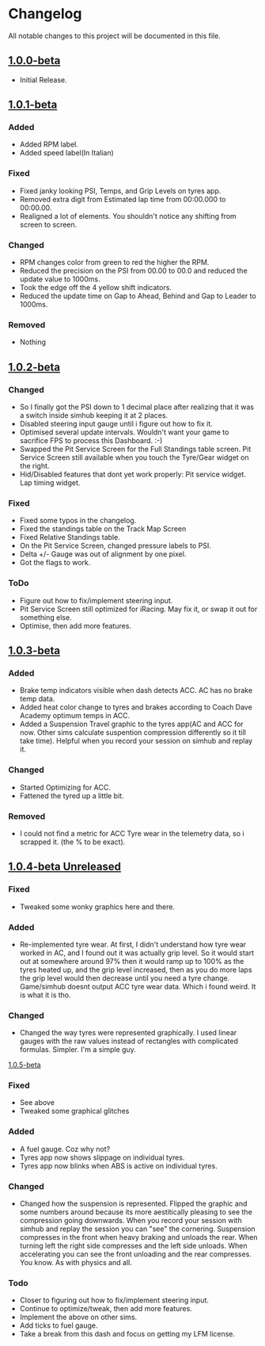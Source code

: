 # Changelog

All notable changes to this project will be documented in this file.

## [1.0.0-beta]

- Initial Release.

## [1.0.1-beta]

### Added

- Added RPM label.
- Added speed label(In Italian)

### Fixed

- Fixed janky looking PSI, Temps, and Grip Levels on tyres app.
- Removed extra digit from Estimated lap time from 00:00.000 to 00:00.00.
- Realigned a lot of elements. You shouldn't notice any shifting from screen to screen.

### Changed

- RPM changes color from green to red the higher the RPM.
- Reduced the precision on the PSI from 00.00 to 00.0 and reduced the update value to 1000ms.
- Took the edge off the 4 yellow shift indicators.
- Reduced the update time on Gap to Ahead, Behind and Gap to Leader to 1000ms.

### Removed

- Nothing

## [1.0.2-beta]

### Changed

- So I finally got the PSI down to 1 decimal place after realizing that it was a switch inside simhub keeping it at 2 places.
- Disabled steering input gauge until i figure out how to fix it.
- Optimised several update intervals. Wouldn't want your game to sacrifice FPS to process this Dashboard. :-)
- Swapped the Pit Service Screen for the Full Standings table screen. Pit Service Screen still available when you touch the Tyre/Gear widget on the right.
- Hid/Disabled features that dont yet work properly: Pit service widget. Lap timing widget.

### Fixed

- Fixed some typos in the changelog.
- Fixed the standings table on the Track Map Screen
- Fixed Relative Standings table.
- On the Pit Service Screen, changed pressure labels to PSI.
- Delta +/- Gauge was out of alignment by one pixel.
- Got the flags to work.

### ToDo

- Figure out how to fix/implement steering input.
- Pit Service Screen still optimized for iRacing. May fix it, or swap it out for something else.
- Optimise, then add more features.




## [1.0.3-beta]

### Added

- Brake temp indicators visible when dash detects ACC. AC has no brake temp data.
- Added heat color change to tyres and brakes according to Coach Dave Academy optimum temps in ACC.
- Added a Suspension Travel graphic to the tyres app(AC and ACC for now. Other sims calculate suspention compression differently so it till take time). Helpful when you record your session on simhub and replay it.

### Changed

- Started Optimizing for ACC.
- Fattened the tyred up a little bit. 
  
### Removed

- I could not find a metric for ACC Tyre wear in the telemetry data, so i scrapped it. (the % to be exact).



## [1.0.4-beta Unreleased]


### Fixed

- Tweaked some wonky graphics here and there. 

### Added

- Re-implemented tyre wear. At first, I didn't understand how tyre wear worked in AC, and I found out it was actually grip level. So it would start out at somewhere around 97% then it would ramp up to 100% as the tyres heated up, and the grip level increased, then as you do more laps the grip level would then decrease until you need a tyre change. Game/simhub doesnt output ACC tyre wear data. Which i found weird. It is what it is tho. 

### Changed

- Changed the way tyres were represented graphically. I used linear gauges with the raw values instead of rectangles with complicated formulas. Simpler. I'm a simple guy. 

[1.0.5-beta]

### Fixed

- See above
- Tweaked some graphical glitches

### Added

- A fuel gauge. Coz why not?
- Tyres app now shows slippage on individual tyres. 
- Tyres app now blinks when ABS is active on individual tyres.

### Changed

- Changed how the suspension is represented. Flipped the graphic and some numbers around because its more aestitically pleasing to see the compression going downwards. When you record your session with simhub and replay the session you can "see" the cornering. Suspension compresses in the front when heavy braking and unloads the rear. When turning left the right side compresses and the left side unloads. When accelerating you can see the front unloading and the rear compresses. You know. As with physics and all. 


### Todo

- Closer to figuring out how to fix/implement steering input.
- Continue to optimize/tweak, then add more features.
- Implement the above on other sims.
- Add ticks to fuel gauge. 
- Take a break from this dash and focus on getting my LFM license. 



[1.0.0-beta]: https://github.com/lerontonge/Mission-Data-Dash-for-AC-ACC-AM2/releases/tag/v1.0.0-beta
[1.0.1-beta]: https://github.com/lerontonge/Mission-Data-Dash-for-AC-ACC-AM2/releases/tag/v1.0.1-beta
[1.0.2-beta]: https://github.com/lerontonge/Mission-Data-Dash-for-AC-ACC-AM2/releases/tag/v1.0.2-beta
[1.0.3-beta]: https://github.com/lerontonge/Mission-Data-Dash-for-AC-ACC-AM2/releases/tag/v1.0.3-beta
[1.0.4-beta Unreleased]: https://github.com/lerontonge/Mission-Data-Dash-for-AC-ACC-AM2/releases/tag/v1.0.4-beta
[1.0.5-beta]: https://github.com/lerontonge/Mission-Data-Dash-for-AC-ACC-AM2/releases/tag/v1.0.5-beta
